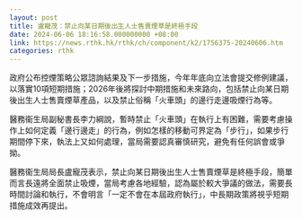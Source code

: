 ```yaml
---
layout: post
title: 盧寵茂：禁止向某日期後出生人士售賣煙草是終極手段
date: 2024-06-06 18:16:58.000000000 +08:00
link: https://news.rthk.hk/rthk/ch/component/k2/1756375-20240606.htm
categories: rthk
---
```


政府公布控煙策略公眾諮詢結果及下一步措施，今年年底向立法會提交修例建議，以落實10項短期措施；2026年後將探討中期措施和未來路向，包括禁止向某日期後出生人士售賣煙草產品，以及禁止俗稱「火車頭」的邊行走邊吸煙行為等。

醫務衞生局副秘書長李力綱說，暫時禁止「火車頭」在執行上有困難，需要考慮操作上如何定義「邊行邊走」的行為，例如怎樣的移動可界定為「步行」，如果步行期間停下來，執法上又如何處理，當局需要認真審慎研究，避免有任何誤會或爭拗。

醫務衞生局局長盧寵茂表示，禁止向某日期後出生人士售賣煙草是終極手段，簡單而言長遠將全面禁止吸煙，當局考慮各地經驗，認為屬於較大爭議的做法，需要長時間討論和執行，不會明言「一定不會在本屆政府執行」，中長期政策將視乎短期措施成效再提出。
